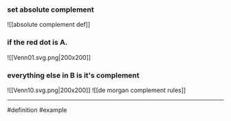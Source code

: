 ### set absolute complement
![[absolute complement def]]
### if the red dot is A.
![[Venn01.svg.png|200x200]]
### everything else in B is it's complement
![[Venn10.svg.png|200x200]]
![[de morgan complement rules]]

***
#definition #example 
